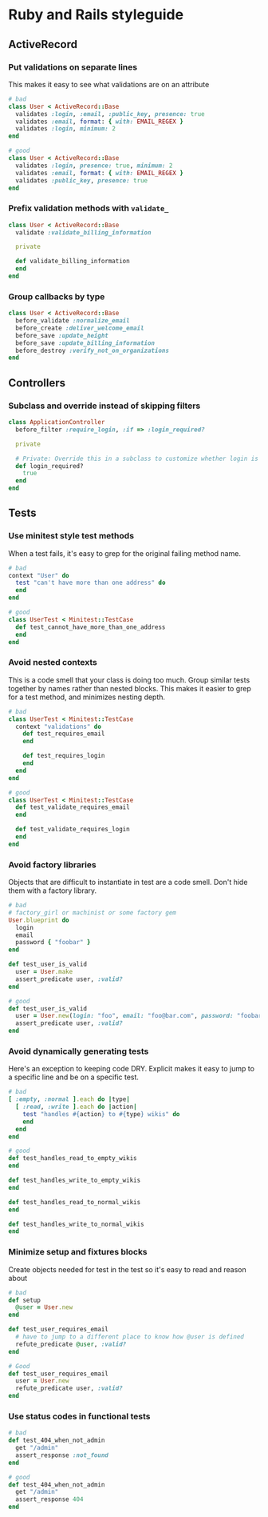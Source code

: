 # Ruby and Rails styleguide

## ActiveRecord

### Put validations on separate lines

This makes it easy to see what validations are on an attribute

```ruby
# bad
class User < ActiveRecord::Base
  validates :login, :email, :public_key, presence: true
  validates :email, format: { with: EMAIL_REGEX }
  validates :login, minimum: 2
end

# good
class User < ActiveRecord::Base
  validates :login, presence: true, minimum: 2
  validates :email, format: { with: EMAIL_REGEX }
  validates :public_key, presence: true
end
```

### Prefix validation methods with `validate_`

```ruby
class User < ActiveRecord::Base
  validate :validate_billing_information

  private

  def validate_billing_information
  end
end
```

### Group callbacks by type

```ruby
class User < ActiveRecord::Base
  before_validate :normalize_email
  before_create :deliver_welcome_email
  before_save :update_height
  before_save :update_billing_information
  before_destroy :verify_not_on_organizations
end
```

## Controllers

### Subclass and override instead of skipping filters

```ruby
class ApplicationController
  before_filter :require_login, :if => :login_required?

  private

  # Private: Override this in a subclass to customize whether login is required
  def login_required?
    true
  end
end
```

## Tests

### Use minitest style test methods

When a test fails, it's easy to grep for the original failing method name.

```ruby
# bad
context "User" do
  test "can't have more than one address" do
  end
end

# good
class UserTest < Minitest::TestCase
  def test_cannot_have_more_than_one_address
  end
end
```

### Avoid nested contexts

This is a code smell that your class is doing too much. Group similar tests
together by names rather than nested blocks. This makes it easier to grep for a
test method, and minimizes nesting depth.

```ruby
# bad
class UserTest < Minitest::TestCase
  context "validations" do
    def test_requires_email
    end

    def test_requires_login
    end
  end
end

# good
class UserTest < Minitest::TestCase
  def test_validate_requires_email
  end

  def test_validate_requires_login
  end
end
```

### Avoid factory libraries

Objects that are difficult to instantiate in test are a code smell. Don't hide
them with a factory library.

```ruby
# bad
# factory_girl or machinist or some factory gem
User.blueprint do
  login
  email
  password { "foobar" }
end

def test_user_is_valid
  user = User.make
  assert_predicate user, :valid?
end

# good
def test_user_is_valid
  user = User.new(login: "foo", email: "foo@bar.com", password: "foobar")
  assert_predicate user, :valid?
end
```

### Avoid dynamically generating tests

Here's an exception to keeping code DRY. Explicit makes it easy to jump to a specific line and be on a specific test.

```ruby
# bad
[ :empty, :normal ].each do |type|
  [ :read, :write ].each do |action|
    test "handles #{action} to #{type} wikis" do
    end
  end
end

# good
def test_handles_read_to_empty_wikis
end

def test_handles_write_to_empty_wikis
end

def test_handles_read_to_normal_wikis
end

def test_handles_write_to_normal_wikis
end
```

### Minimize setup and fixtures blocks

Create objects needed for test in the test so it's easy to read and reason about

```ruby
# bad
def setup
  @user = User.new
end

def test_user_requires_email
  # have to jump to a different place to know how @user is defined
  refute_predicate @user, :valid?
end

# Good
def test_user_requires_email
  user = User.new
  refute_predicate user, :valid?
end
```

### Use status codes in functional tests

```ruby
# bad
def test_404_when_not_admin
  get "/admin"
  assert_response :not_found
end

# good
def test_404_when_not_admin
  get "/admin"
  assert_response 404
end
```
